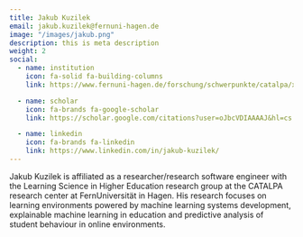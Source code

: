 ```yaml
---
title: Jakub Kuzilek
email: jakub.kuzilek@fernuni-hagen.de
image: "/images/jakub.png"
description: this is meta description
weight: 2
social:
  - name: institution
    icon: fa-solid fa-building-columns
    link: https://www.fernuni-hagen.de/forschung/schwerpunkte/catalpa/x§

  - name: scholar
    icon: fa-brands fa-google-scholar
    link: https://scholar.google.com/citations?user=oJbcVDIAAAAJ&hl=cs

  - name: linkedin
    icon: fa-brands fa-linkedin
    link: https://www.linkedin.com/in/jakub-kuzilek/
---
```


Jakub Kuzilek is affiliated as a researcher/research software engineer with the Learning Science in Higher Education research group at the CATALPA research center at FernUniversität in Hagen. His research focuses on learning environments powered by machine learning systems development, explainable machine learning in education and predictive analysis of student behaviour in online environments.
